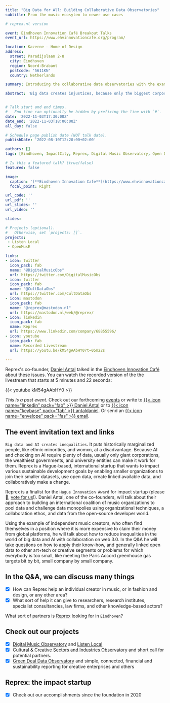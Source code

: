 ```yaml
---
title: "Big Data for All: Building Collaborative Data Observatories" 
subtitle: From the music ecosytem to newer use cases

# reprex.nl version

event: Eindhoven Innovation Café Breakout Talks
event_url: https://www.ehvinnovationcafe.org/program/

location: Kazerne – Home of Design
address:
  street: Paradijslaan 2-8
  city: Eindhoven
  region: Noord-Brabant
  postcode: '5611KN'
  country: Netherlands

summary: Introducing the collaborative data observatories with the example of the music industry and sector.

abstract: 'Big data creates injustices, because only the biggest corporations, universities and governments can sustain long, systematic, and well-organized data collection. Reprex builds collaborative data ecosystems, communities, that can share resources and access legally open but not available data sources. Our flagship products are the Digital Music Observatory and Listen Local, a system that tries to prevent global platforms colonizing local ecosystems with AI.'


# Talk start and end times.
#   End time can optionally be hidden by prefixing the line with `#`.
date: '2022-11-03T17:30:00Z'
date_end: '2022-11-03T18:00:00Z'
all_day: false

# Schedule page publish date (NOT talk date).
publishDate: '2022-08-10T12:20:00+02:00'

authors: []
tags: [Eindhoven, ImpactCity, Reprex, Digital Music Observatory, Open Data]

# Is this a featured talk? (true/false)
featured: false

image:
  caption: '[**Eindhoven Innovation Cafe**](https://www.ehvinnovationcafe.org/)'
  focal_point: Right

url_code: ''
url_pdf: ''
url_slides: ''
url_video: ''

slides:

# Projects (optional).
#   Otherwise, set `projects: []`.
projects:
 - Listen Local
 - OpenMusE

links:
- icon: twitter
  icon_pack: fab
  name: "@DigitalMusicObs"
  url: https://twitter.com/DigitalMusicObs
- icon: twitter
  icon_pack: fab
  name: "@CultDataObs"
  url: https://twitter.com/CultDataObs
- icon: mastodon
  icon_pack: fab
  name: "@reprex@mastodon.nl"
  url: https://mastodon.nl/web/@reprex/
- icon: linkedin
  icon_pack: fab
  name: Reprex
  url: https://www.linkedin.com/company/68855596/
- icon: youtube
  icon_pack: fab
  name: Recorded Livestream
  url: https://youtu.be/kM54gAAbHY0?t=05m22s
  
---
```


Reprex's co-founder, [Daniel Antal](/authors/daniel_antal) talked in the [Eindhoven Innovation Café](https://www.ehvinnovationcafe.org/past-events/) about these issues. You can watch the recorded version of the the livestream that starts at 5 minutes and 22 seconds:


{{< youtube kM54gAAbHY0 >}}


*This is a past event*. Check out our forthcoming [events](/#talks) or write to [{{< icon name="linkedin" pack="fab" >}} Daniel Antal](https://www.linkedin.com/in/antaldaniel/)  or to [{{< icon name="keybase" pack="fab" >}} antaldaniel](https://keybase.io/antaldaniel). Or send an [{{< icon name="envelope" pack="fas" >}} email](/contact/).

## The event invitation text and links

`Big data and AI creates inequalities`. It puts historically marginalized people, like ethnic minorities, and womxn, at a disadvantage. Because AI and checking on AI require plenty of data, usually only giant corporations, the wealthiest governments, and university entities can make it work for them. Reprex is a Hague-based, international startup that wants to impact various sustainable development goals by enabling smaller organizations to join their smaller datasets, use open data, create linked available data, and collaboratively make a change.


Reprex is a finalist for the `Hague Innovation Award` for impact startup (please 🙏, [vote for us](https://reprex.nl/post/2022-10-29_reprex-talk-to-all/)!). Daniel Antal, one of the co-founders, will talk about their approach to building an international coalition of music organizations to pool data and challenge data monopolies using organizational techniques, a collaboration ethos, and data from the open-source developer world.

Using the example of independent music creators, who often find themselves in a position where it is more expensive to claim their money from global platforms, he will talk about how to reduce inequalities in the world of big data and AI with collaboration on web 3.0. In the Q&A he will take questions on how to apply their know-how, and generally linked open data to other art+tech or creative segments or problems for which everybody is too small, like meeting the Paris Accord greenhouse gas targets bit by bit, small company by small company.

## In the Q&A, we can discuss many things

- [x] How can Reprex help an individual creator in music, or in fashion and design, or any other area?
- [x] What sort of help it can give to researchers, research institutes, specialist consultancies, law firms, and other knowledge-based actors?

What sort of partners is [Reprex](https://reprex.nl/) looking for in `Eindhoven`?

## Check out our projects

- [x] [Digital Music Observatory](https://music.dataobservatory.eu/) and [Listen Local](https://music.dataobservatory.eu/project/listen-local/)
- [x] [Cultural & Creative Sectors and Industries Observatory](https://ccsi.dataobservatory.eu/) and short call for potential partners.
- [x] [Green Deal Data Observatory](https://greendeal.dataobservatory.eu/) and simple, connected, financial and sustainability reporting for creative enterprises and others

## Reprex: the impact startup
- [x] Check out our accomplishments since the foundation in 2020

